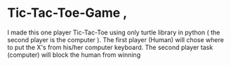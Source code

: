 # Tic-Tac-Toe-Game ,
I made this one player Tic-Tac-Toe using only turtle library in python ( the second player is the computer ).
The first player (Human) will chose where to put the X's from his/her computer keyboard.
The second player task (computer) will block the human from winning 

